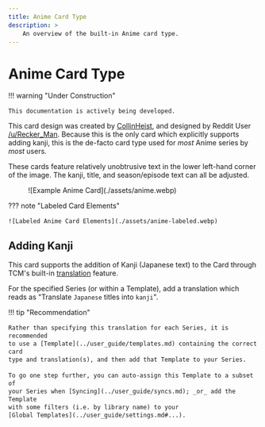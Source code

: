 ```yaml
---
title: Anime Card Type
description: >
    An overview of the built-in Anime card type.
---
```


# Anime Card Type

!!! warning "Under Construction"

    This documentation is actively being developed.

This card design was created by [CollinHeist](https://github.com/CollinHeist),
and designed by Reddit User
[/u/Recker_Man](https://www.reddit.com/user/Recker_Man). Because this is the
only card which explicitly supports adding kanji, this is the de-facto
card type used for _most_ Anime series by _most_ users.

These cards feature relatively unobtrusive text in the lower left-hand corner of
the image. The kanji, title, and season/episode text can all be adjusted.

<figure markdown="span" style="max-width: 70%">
  ![Example Anime Card](./assets/anime.webp)
</figure>

??? note "Labeled Card Elements"

    ![Labeled Anime Card Elements](./assets/anime-labeled.webp)

## Adding Kanji

This card supports the addition of Kanji (Japanese text) to the Card through
TCM's built-in [translation](...) feature.

For the specified Series (or within a Template), add a translation which reads
as "Translate `Japanese` titles into `kanji`".

!!! tip "Recommendation"

    Rather than specifying this translation for each Series, it is recommended
    to use a [Template](../user_guide/templates.md) containing the correct card
    type and translation(s), and then add that Template to your Series.

    To go one step further, you can auto-assign this Template to a subset of
    your Series when [Syncing](../user_guide/syncs.md); _or_ add the Template
    with some filters (i.e. by library name) to your
    [Global Templates](../user_guide/settings.md#...).
